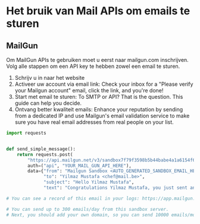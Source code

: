 # Het bruik van Mail APIs om emails te sturen

## MailGun

Om MailGun APIs te gebruiken moet u eerst naar mailgun.com inschrijven. Volg alle stappen om een API key te hebben zowel een email te sturen.

1. Schrijv u in naar het website
2. Activeer uw account via email link: Check your inbox for a "Please verify your Mailgun account" email, click the link, and you're done!
3. Start met email te sturen: To SMTP or API? That is the question. This guide can help you decide.
4. Ontvang better kwaliteit emails: Enhance your reputation by sending from a dedicated IP and use Mailgun's email validation service to make sure you have real email addresses from real people on your list.



```python
import requests


def send_simple_message():
    return requests.post(
        "https://api.mailgun.net/v3/sandbox7f79f3598b5b44babe4a1a6154f6486d.mailgun.org/messages",
        auth=("api", "YOUR_MAIL_GUN_API_HERE"),
        data={"from": "Mailgun Sandbox <AUTO_GENERATED_SANDBOX_EMAIL_HERE>",
              "to": "Yilmaz Mustafa <chef@mail.be>",
              "subject": "Hello Yilmaz Mustafa",
              "text": "Congratulations Yilmaz Mustafa, you just sent an email with Mailgun!  You are truly awesome!"})

# You can see a record of this email in your logs: https://app.mailgun.com/app/logs.

# You can send up to 300 emails/day from this sandbox server.
# Next, you should add your own domain, so you can send 10000 emails/month for free.
```
